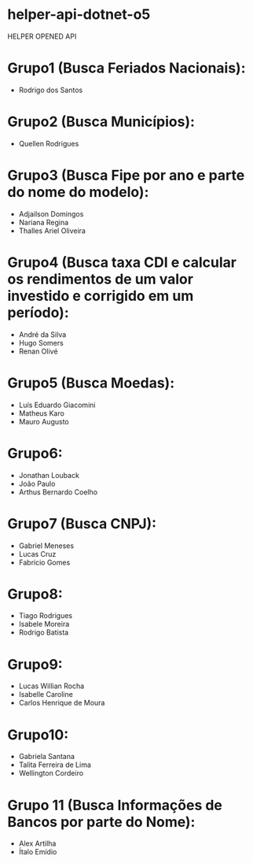 # helper-api-dotnet-o5
HELPER OPENED API

# Grupo1 (Busca Feriados Nacionais):
- Rodrigo dos Santos

# Grupo2 (Busca Municípios):
- Quellen Rodrigues

# Grupo3 (Busca Fipe por ano e parte do nome do modelo):
- Adjailson Domingos
- Nariana Regina
- Thalles Ariel Oliveira

# Grupo4 (Busca taxa CDI e calcular os rendimentos de um valor investido e corrigido em um período):
- André da Silva
- Hugo Somers
- Renan Olivé

# Grupo5 (Busca Moedas):
- Luís Eduardo Giacomini
- Matheus Karo
- Mauro Augusto

# Grupo6:
- Jonathan Louback
- João Paulo
- Arthus Bernardo Coelho

# Grupo7 (Busca CNPJ):
- Gabriel Meneses
- Lucas Cruz
- Fabrício Gomes

# Grupo8:
- Tiago Rodrigues
- Isabele Moreira
- Rodrigo Batista

# Grupo9:
- Lucas Willian Rocha
- Isabelle Caroline
- Carlos Henrique de Moura

# Grupo10:
- Gabriela Santana
- Talita Ferreira de Lima
- Wellington Cordeiro

# Grupo 11 (Busca Informações de Bancos por parte do Nome):
- Alex Artilha
- Ítalo Emídio
